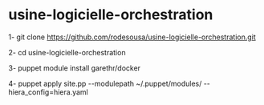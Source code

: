# usine-logicielle-orchestration

1- git clone https://github.com/rodesousa/usine-logicielle-orchestration.git

2- cd usine-logicielle-orchestration

3- puppet module install garethr/docker

4- puppet apply site.pp --modulepath ~/.puppet/modules/ --hiera_config=hiera.yaml
